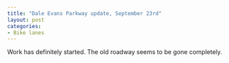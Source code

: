 ```yaml
---
title: "Dale Evans Parkway update, September 23rd"
layout: post
categories:
- Bike lanes
---
```


Work has definitely started. The old roadway seems to be gone completely.